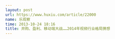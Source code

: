 ```yaml
---
layout: post
url: https://www.huxiu.com/article/22000
name: 乐观察
time: 2013-10-24 18:16
title: 并购、盈利、移动端大战……2014年视频行业格局猜想
---
```

